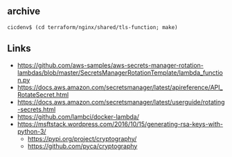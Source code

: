## archive
```
cicdenv$ (cd terraform/nginx/shared/tls-function; make)
```

## Links
* https://github.com/aws-samples/aws-secrets-manager-rotation-lambdas/blob/master/SecretsManagerRotationTemplate/lambda_function.py
* https://docs.aws.amazon.com/secretsmanager/latest/apireference/API_RotateSecret.html
* https://docs.aws.amazon.com/secretsmanager/latest/userguide/rotating-secrets.html
* https://github.com/lambci/docker-lambda/
* https://msftstack.wordpress.com/2016/10/15/generating-rsa-keys-with-python-3/
  * https://pypi.org/project/cryptography/
  * https://github.com/pyca/cryptography
